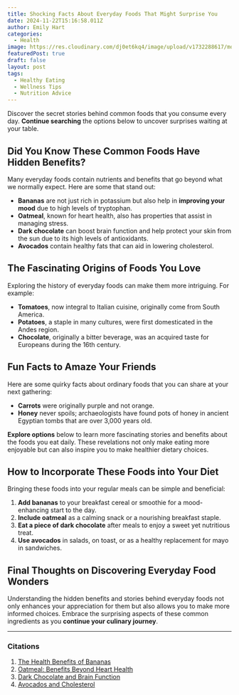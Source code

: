 ```yaml
---
title: Shocking Facts About Everyday Foods That Might Surprise You
date: 2024-11-22T15:16:58.011Z
author: Emily Hart
categories:
  - Health
image: https://res.cloudinary.com/dj0et6kq4/image/upload/v1732288617/moderntips/ai/het3mzakufxrphjuz8yi.png
featuredPost: true
draft: false
layout: post
tags:
  - Healthy Eating
  - Wellness Tips
  - Nutrition Advice
---
```


Discover the secret stories behind common foods that you consume every day. **Continue searching** the options below to uncover surprises waiting at your table.

## Did You Know These Common Foods Have Hidden Benefits?

Many everyday foods contain nutrients and benefits that go beyond what we normally expect. Here are some that stand out:

- **Bananas** are not just rich in potassium but also help in **improving your mood** due to high levels of tryptophan.
- **Oatmeal**, known for heart health, also has properties that assist in managing stress.
- **Dark chocolate** can boost brain function and help protect your skin from the sun due to its high levels of antioxidants.
- **Avocados** contain healthy fats that can aid in lowering cholesterol.

## The Fascinating Origins of Foods You Love

Exploring the history of everyday foods can make them more intriguing. For example:

- **Tomatoes**, now integral to Italian cuisine, originally come from South America.
- **Potatoes**, a staple in many cultures, were first domesticated in the Andes region.
- **Chocolate**, originally a bitter beverage, was an acquired taste for Europeans during the 16th century.

## Fun Facts to Amaze Your Friends

Here are some quirky facts about ordinary foods that you can share at your next gathering:

- **Carrots** were originally purple and not orange.
- **Honey** never spoils; archaeologists have found pots of honey in ancient Egyptian tombs that are over 3,000 years old.

**Explore options** below to learn more fascinating stories and benefits about the foods you eat daily. These revelations not only make eating more enjoyable but can also inspire you to make healthier dietary choices.

## How to Incorporate These Foods into Your Diet

Bringing these foods into your regular meals can be simple and beneficial:

1. **Add bananas** to your breakfast cereal or smoothie for a mood-enhancing start to the day.
2. **Include oatmeal** as a calming snack or a nourishing breakfast staple.
3. **Eat a piece of dark chocolate** after meals to enjoy a sweet yet nutritious treat.
4. **Use avocados** in salads, on toast, or as a healthy replacement for mayo in sandwiches.

## Final Thoughts on Discovering Everyday Food Wonders

Understanding the hidden benefits and stories behind everyday foods not only enhances your appreciation for them but also allows you to make more informed choices. Embrace the surprising aspects of these common ingredients as you **continue your culinary journey**.

---

### Citations

1. [The Health Benefits of Bananas](https://www.healthline.com/nutrition/11-proven-benefits-of-bananas)
2. [Oatmeal: Benefits Beyond Heart Health](https://www.webmd.com/diet/health-benefits-oatmeal)
3. [Dark Chocolate and Brain Function](https://www.medicalnewstoday.com/articles/316728)
4. [Avocados and Cholesterol](https://www.avocadofruitoflife.com/subscribe/publications/cholesterol)
